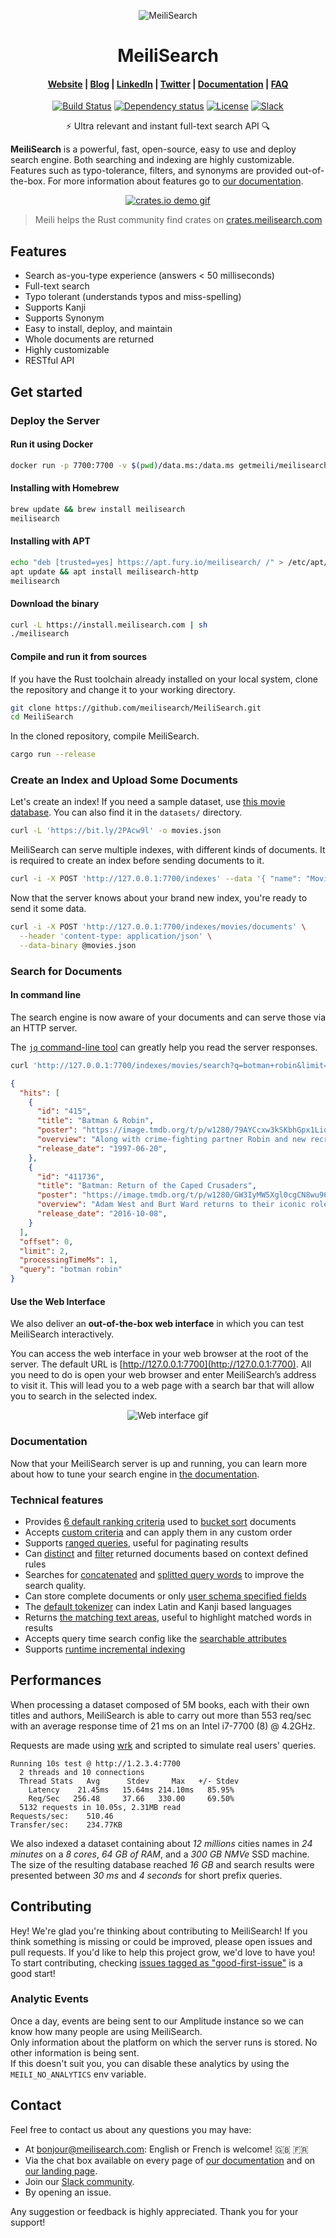 <p align="center">
  <img src="assets/logo.png" alt="MeiliSearch" />
</p>

<h1 align="center">MeiliSearch</h1>

<h4 align="center">
  <a href="https://www.meilisearch.com">Website</a> | 
  <a href="https://blog.meilisearch.com">Blog</a> | 
  <a href="https://fr.linkedin.com/company/meilisearch">LinkedIn</a> | 
  <a href="https://twitter.com/meilisearch">Twitter</a> | 
  <a href="https://docs.meilisearch.com">Documentation</a> | 
  <a href="https://docs.meilisearch.com/resources/faq.html">FAQ</a>
</h4>

<p align="center">
  <a href="https://github.com/meilisearch/MeiliSearch/actions"><img src="https://github.com/meilisearch/MeiliSearch/workflows/Cargo%20test/badge.svg" alt="Build Status"></a>
  <a href="https://deps.rs/repo/github/meilisearch/MeiliSearch"><img src="https://deps.rs/repo/github/meilisearch/MeiliSearch/status.svg" alt="Dependency status"></a>
  <a href="https://github.com/meilisearch/MeiliSearch/blob/master/LICENSE"><img src="https://img.shields.io/badge/license-MIT-informational" alt="License"></a>
  <a href="https://slack.meilisearch.com"><img src="https://img.shields.io/badge/slack-MeiliSearch-blue.svg?logo=slack" alt="Slack"></a>
</p>

<p align="center">⚡ Ultra relevant and instant full-text search API 🔍</p>

**MeiliSearch** is a powerful, fast, open-source, easy to use and deploy search engine. Both searching and indexing are highly customizable. Features such as typo-tolerance, filters, and synonyms are provided out-of-the-box.
For more information about features go to [our documentation](https://docs.meilisearch.com/).

<p align="center">
  <a href="https://crates.meilisearch.com"><img src="assets/crates-io-demo.gif" alt="crates.io demo gif" /></a>
</p>

> Meili helps the Rust community find crates on [crates.meilisearch.com](https://crates.meilisearch.com)

## Features
* Search as-you-type experience (answers < 50 milliseconds)
* Full-text search
* Typo tolerant (understands typos and miss-spelling)
* Supports Kanji
* Supports Synonym
* Easy to install, deploy, and maintain
* Whole documents are returned
* Highly customizable
* RESTful API

## Get started

### Deploy the Server

#### Run it using Docker

```bash
docker run -p 7700:7700 -v $(pwd)/data.ms:/data.ms getmeili/meilisearch
```

#### Installing with Homebrew

```bash
brew update && brew install meilisearch
meilisearch
```

#### Installing with APT

```bash
echo "deb [trusted=yes] https://apt.fury.io/meilisearch/ /" > /etc/apt/sources.list.d/fury.list
apt update && apt install meilisearch-http
meilisearch
```

#### Download the binary

```bash
curl -L https://install.meilisearch.com | sh
./meilisearch
```

#### Compile and run it from sources

If you have the Rust toolchain already installed on your local system, clone the repository and change it to your working directory.

```bash
git clone https://github.com/meilisearch/MeiliSearch.git
cd MeiliSearch
```

In the cloned repository, compile MeiliSearch.

```bash
cargo run --release
```

### Create an Index and Upload Some Documents

Let's create an index! If you need a sample dataset, use [this movie database](https://www.notion.so/meilisearch/A-movies-dataset-to-test-Meili-1cbf7c9cfa4247249c40edfa22d7ca87#b5ae399b81834705ba5420ac70358a65). You can also find it in the `datasets/` directory.

```bash
curl -L 'https://bit.ly/2PAcw9l' -o movies.json
```

MeiliSearch can serve multiple indexes, with different kinds of documents.
It is required to create an index before sending documents to it.

```bash
curl -i -X POST 'http://127.0.0.1:7700/indexes' --data '{ "name": "Movies", "uid": "movies" }'
```

Now that the server knows about your brand new index, you're ready to send it some data.

```bash
curl -i -X POST 'http://127.0.0.1:7700/indexes/movies/documents' \
  --header 'content-type: application/json' \
  --data-binary @movies.json
```

### Search for Documents

#### In command line

The search engine is now aware of your documents and can serve those via an HTTP server. 

The [`jq` command-line tool](https://stedolan.github.io/jq/) can greatly help you read the server responses.

```bash
curl 'http://127.0.0.1:7700/indexes/movies/search?q=botman+robin&limit=2' | jq
```

```json
{
  "hits": [
    {
      "id": "415",
      "title": "Batman & Robin",
      "poster": "https://image.tmdb.org/t/p/w1280/79AYCcxw3kSKbhGpx1LiqaCAbwo.jpg",
      "overview": "Along with crime-fighting partner Robin and new recruit Batgirl...",
      "release_date": "1997-06-20",
    },
    {
      "id": "411736",
      "title": "Batman: Return of the Caped Crusaders",
      "poster": "https://image.tmdb.org/t/p/w1280/GW3IyMW5Xgl0cgCN8wu96IlNpD.jpg",
      "overview": "Adam West and Burt Ward returns to their iconic roles of Batman and Robin...",
      "release_date": "2016-10-08",
    }
  ],
  "offset": 0,
  "limit": 2,
  "processingTimeMs": 1,
  "query": "botman robin"
}
```

#### Use the Web Interface

We also deliver an **out-of-the-box web interface** in which you can test MeiliSearch interactively.

You can access the web interface in your web browser at the root of the server. The default URL is [http://127.0.0.1:7700](http://127.0.0.1:7700). All you need to do is open your web browser and enter MeiliSearch’s address to visit it. This will lead you to a web page with a search bar that will allow you to search in the selected index.

<p align="center">
  <img src="assets/movies-web-demo.gif" alt="Web interface gif" />
</p>

### Documentation

Now that your MeiliSearch server is up and running, you can learn more about how to tune your search engine in [the documentation](https://docs.meilisearch.com).

### Technical features

- Provides [6 default ranking criteria](https://github.com/meilisearch/MeiliSearch/blob/3ea5aa18a209b6973b921542d46a79e1c753c163/meilisearch-core/src/criterion/mod.rs#L106-L111) used to [bucket sort](https://en.wikipedia.org/wiki/Bucket_sort) documents
- Accepts [custom criteria](https://github.com/meilisearch/MeiliSearch/blob/3ea5aa18a209b6973b921542d46a79e1c753c163/meilisearch-core/src/criterion/mod.rs#L20-L29) and can apply them in any custom order
- Supports [ranged queries](https://github.com/meilisearch/MeiliSearch/blob/3ea5aa18a209b6973b921542d46a79e1c753c163/meilisearch-core/src/query_builder.rs#L342), useful for paginating results
- Can [distinct](https://github.com/meilisearch/MeiliSearch/blob/3ea5aa18a209b6973b921542d46a79e1c753c163/meilisearch-core/src/query_builder.rs#L324-L329) and [filter](https://github.com/meilisearch/MeiliSearch/blob/3ea5aa18a209b6973b921542d46a79e1c753c163/meilisearch-core/src/query_builder.rs#L313-L318) returned documents based on context defined rules
- Searches for [concatenated](https://github.com/meilisearch/MeiliSearch/pull/164) and [splitted query words](https://github.com/meilisearch/MeiliSearch/pull/232) to improve the search quality.
- Can store complete documents or only [user schema specified fields](https://github.com/meilisearch/MeiliSearch/blob/3ea5aa18a209b6973b921542d46a79e1c753c163/datasets/movies/schema.toml)
- The [default tokenizer](https://github.com/meilisearch/MeiliSearch/blob/3ea5aa18a209b6973b921542d46a79e1c753c163/meilisearch-tokenizer/src/lib.rs) can index Latin and Kanji based languages
- Returns [the matching text areas](https://github.com/meilisearch/MeiliSearch/blob/3ea5aa18a209b6973b921542d46a79e1c753c163/meilisearch-types/src/lib.rs#L49-L65), useful to highlight matched words in results
- Accepts query time search config like the [searchable attributes](https://github.com/meilisearch/MeiliSearch/blob/3ea5aa18a209b6973b921542d46a79e1c753c163/meilisearch-core/src/query_builder.rs#L331-L336)
- Supports [runtime incremental indexing](https://github.com/meilisearch/MeiliSearch/blob/3ea5aa18a209b6973b921542d46a79e1c753c163/meilisearch-core/src/store/mod.rs#L143-L212)

## Performances

When processing a dataset composed of 5M books, each with their own titles and authors, MeiliSearch is able to carry out more than 553 req/sec with an average response time of 21 ms on an Intel i7-7700 (8) @ 4.2GHz.

Requests are made using [wrk](https://github.com/wg/wrk) and scripted to simulate real users' queries.

```
Running 10s test @ http://1.2.3.4:7700
  2 threads and 10 connections
  Thread Stats   Avg      Stdev     Max   +/- Stdev
    Latency    21.45ms   15.64ms 214.10ms   85.95%
    Req/Sec   256.48     37.66   330.00     69.50%
  5132 requests in 10.05s, 2.31MB read
Requests/sec:    510.46
Transfer/sec:    234.77KB
```

We also indexed a dataset containing about _12 millions_ cities names in _24 minutes_ on a _8 cores_, _64 GB of RAM_, and a _300 GB NMVe_ SSD machine.<br/>
The size of the resulting database reached _16 GB_ and search results were presented between _30 ms_ and _4 seconds_ for short prefix queries.

## Contributing

Hey! We're glad you're thinking about contributing to MeiliSearch! If you think something is missing or could be improved, please open issues and pull requests. If you'd like to help this project grow, we'd love to have you! To start contributing, checking [issues tagged as "good-first-issue"](https://github.com/meilisearch/MeiliSearch/issues?q=is%3Aissue+is%3Aopen+label%3A%22good+first+issue%22) is a good start!

### Analytic Events

Once a day, events are being sent to our Amplitude instance so we can know how many people are using MeiliSearch.<br/>
Only information about the platform on which the server runs is stored. No other information is being sent.<br/>
If this doesn't suit you, you can disable these analytics by using the `MEILI_NO_ANALYTICS` env variable.

## Contact

Feel free to contact us about any questions you may have:
* At [bonjour@meilisearch.com](mailto:bonjour@meilisearch.com): English or French is welcome! 🇬🇧 🇫🇷
* Via the chat box available on every page of [our documentation](https://docs.meilisearch.com/) and on [our landing page](https://www.meilisearch.com/).
* Join our [Slack community](https://slack.meilisearch.com/).
* By opening an issue.

Any suggestion or feedback is highly appreciated. Thank you for your support!
